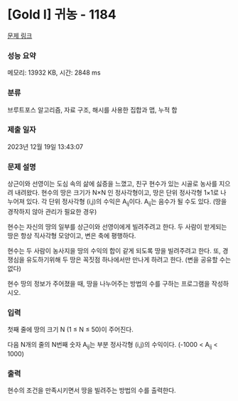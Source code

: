 # [Gold I] 귀농 - 1184 

[문제 링크](https://www.acmicpc.net/problem/1184) 

### 성능 요약

메모리: 13932 KB, 시간: 2848 ms

### 분류

브루트포스 알고리즘, 자료 구조, 해시를 사용한 집합과 맵, 누적 합

### 제출 일자

2023년 12월 19일 13:43:07

### 문제 설명

<p>상근이와 선영이는 도심 속의 삶에 싫증을 느꼈고, 친구 현수가 있는 시골로 농사를 지으려 내려왔다. 현수의 땅은 크기가 N×N 인 정사각형이고, 땅은 단위 정사각형 1×1로 나누어져 있다. 각 단위 정사각형 (i,j)의 수익은 A<sub>ij</sub>이다. A<sub>ij</sub>는 음수가 될 수도 있다. (땅을 경작하지 않아 관리가 필요한 경우)</p>

<p>현수는 자신의 땅의 일부를 상근이와 선영이에게 빌려주려고 한다. 두 사람이 받게되는 땅은 항상 직사각형 모양이고, 변은 축에 평행하다.</p>

<p>현수는 두 사람이 농사지을 땅의 수익의 합이 같게 되도록 땅을 빌려주려고 한다. 또, 경쟁심을 유도하기위해 두 땅은 꼭짓점 하나에서만 만나게 하려고 한다. (변을 공유할 수는 없다)</p>

<p>현수 땅의 정보가 주어졌을 때, 땅을 나누어주는 방법의 수를 구하는 프로그램을 작성하시오. </p>

### 입력 

 <p>첫째 줄에 땅의 크기 N (1 ≤ N ≤ 50)이 주어진다.</p>

<p>다음 N개의 줄의 N번째 숫자 A<sub>ij</sub>는 부분 정사각형 (i,j)의 수익이다. (-1000 < A<sub>ij</sub> < 1000)</p>

### 출력 

 <p>현수의 조건을 만족시키면서 땅을 빌려주는 방법의 수를 출력한다.</p>

